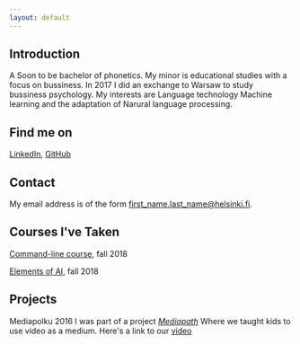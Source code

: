 ```yaml
---
layout: default
---
```


## Introduction

A Soon to be bachelor of phonetics. My minor is educational studies with a focus on bussiness.
In 2017 I did an exchange to Warsaw to study bussiness psychology. My interests are Language technology 
Machine learning and the adaptation of Narural language processing.
## Find me on

[LinkedIn](https://www.linkedin.com/in/rosa-suviranta-5334a9130/), [GitHub](https://github.com/rvers)

## Contact

My email address is of the form first_name.last_name@helsinki.fi.

## Courses I've Taken

[Command-line course](https://courses.helsinki.fi/fi/KIK-LG218/126710126), fall 2018

[Elements of AI](https://course.elementsofai.com/), fall 2018

## Projects
Mediapolku 2016
I was part of a project [_Mediapath_](https://blogs.helsinki.fi/mediapolku/)
Where we taught kids to use video as a medium. Here's a link to our [video](https://www.youtube.com/watch?v=F0gpEgASocc)









